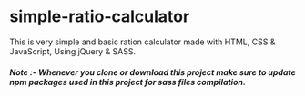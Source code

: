# simple-ratio-calculator
This is very simple and basic ration calculator made with HTML, CSS &amp; JavaScript, Using jQuery &amp; SASS.

##### Note :- Whenever you clone or download this project make sure to update npm packages used in this project for sass files compilation.